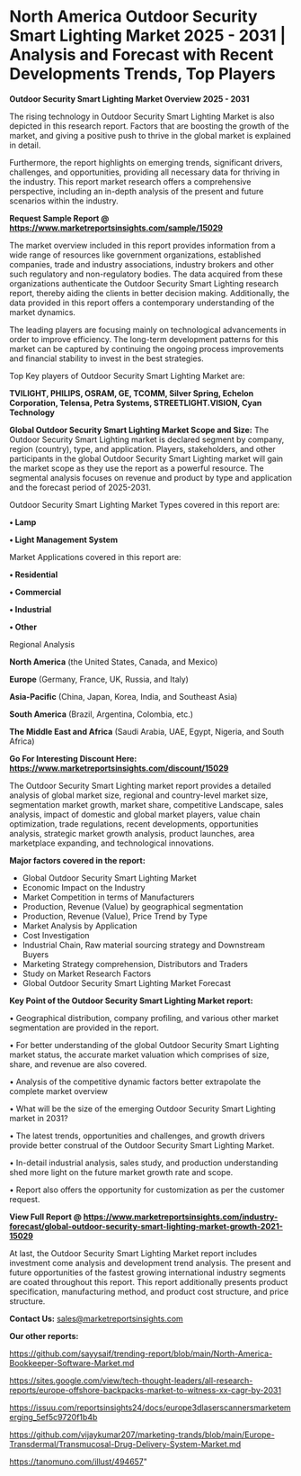  # North America Outdoor Security Smart Lighting Market 2025 - 2031 | Analysis and Forecast with Recent Developments Trends, Top Players

<Strong> Outdoor Security Smart Lighting Market Overview 2025 - 2031</strong>

The rising technology in Outdoor Security Smart Lighting Market is also depicted in this research report. Factors that are boosting the growth of the market, and giving a positive push to thrive in the global market is explained in detail.

Furthermore, the report highlights on emerging trends, significant drivers, challenges, and opportunities, providing all necessary data for thriving in the industry. This report market research offers a comprehensive perspective, including an in-depth analysis of the present and future scenarios within the industry.

<strong>Request Sample Report @ <a href=https://www.marketreportsinsights.com/sample/15029>https://www.marketreportsinsights.com/sample/15029</a></strong>

The market overview included in this report provides information from a wide range of resources like government organizations, established companies, trade and industry associations, industry brokers and other such regulatory and non-regulatory bodies. The data acquired from these organizations authenticate the Outdoor Security Smart Lighting research report, thereby aiding the clients in better decision making. Additionally, the data provided in this report offers a contemporary understanding of the market dynamics.

The leading players are focusing mainly on technological advancements in order to improve efficiency. The long-term development patterns for this market can be captured by continuing the ongoing process improvements and financial stability to invest in the best strategies.

Top Key players of Outdoor Security Smart Lighting Market are:

<strong>TVILIGHT, PHILIPS, OSRAM, GE, TCOMM, Silver Spring, Echelon Corporation, Telensa, Petra Systems, STREETLIGHT.VISION, Cyan Technology</strong>

<strong><b>Global Outdoor Security Smart Lighting Market Scope and Size:</b></strong>
The Outdoor Security Smart Lighting market is declared segment by company, region (country), type, and application. Players, stakeholders, and other participants in the global Outdoor Security Smart Lighting market will gain the market scope as they use the report as a powerful resource. The segmental analysis focuses on revenue and product by type and application and the forecast period of 2025-2031.

Outdoor Security Smart Lighting Market Types covered in this report are:

<strong>• Lamp

• Light Management System</strong>

Market Applications covered in this report are:

<strong>• Residential

• Commercial

• Industrial

• Other</strong> 

Regional Analysis

<strong>North America</strong> (the United States, Canada, and Mexico)

<strong>Europe</strong> (Germany, France, UK, Russia, and Italy)

<strong>Asia-Pacific</strong> (China, Japan, Korea, India, and Southeast Asia)

<strong>South America</strong> (Brazil, Argentina, Colombia, etc.)

<strong>The Middle East and Africa</strong> (Saudi Arabia, UAE, Egypt, Nigeria, and South Africa)

<strong>Go For Interesting Discount Here: <a href=https://www.marketreportsinsights.com/discount/15029>https://www.marketreportsinsights.com/discount/15029</a></strong>

The Outdoor Security Smart Lighting market report provides a detailed analysis of global market size, regional and country-level market size, segmentation market growth, market share, competitive Landscape, sales analysis, impact of domestic and global market players, value chain optimization, trade regulations, recent developments, opportunities analysis, strategic market growth analysis, product launches, area marketplace expanding, and technological innovations.

<strong><b>Major factors covered in the report:</b></strong>
<ul>
  <li>Global Outdoor Security Smart Lighting Market </li>
  <li>Economic Impact on the Industry</li>
  <li>Market Competition in terms of Manufacturers</li>
  <li>Production, Revenue (Value) by geographical segmentation</li>
  <li>Production, Revenue (Value), Price Trend by Type</li>
  <li>Market Analysis by Application</li>
  <li>Cost Investigation</li>
  <li>Industrial Chain, Raw material sourcing strategy and Downstream Buyers</li>
  <li>Marketing Strategy comprehension, Distributors and Traders</li>
  <li>Study on Market Research Factors</li>
  <li>Global Outdoor Security Smart Lighting Market Forecast</li>
</ul>

<strong><b>Key Point of the Outdoor Security Smart Lighting Market report:</b></strong>

• Geographical distribution, company profiling, and various other market segmentation are provided in the report.

• For better understanding of the global Outdoor Security Smart Lighting market status, the accurate market valuation which comprises of size, share, and revenue are also covered.

• Analysis of the competitive dynamic factors better extrapolate the complete market overview

• What will be the size of the emerging Outdoor Security Smart Lighting market in 2031?

• The latest trends, opportunities and challenges, and growth drivers provide better construal of the Outdoor Security Smart Lighting Market.

• In-detail industrial analysis, sales study, and production understanding shed more light on the future market growth rate and scope.

• Report also offers the opportunity for customization as per the customer request.

<strong><b>View Full Report @ <a href=https://www.marketreportsinsights.com/industry-forecast/global-outdoor-security-smart-lighting-market-growth-2021-15029>https://www.marketreportsinsights.com/industry-forecast/global-outdoor-security-smart-lighting-market-growth-2021-15029</a></b></strong>


At last, the Outdoor Security Smart Lighting Market report includes investment come analysis and development trend analysis. The present and future opportunities of the fastest growing international industry segments are coated throughout this report. This report additionally presents product specification, manufacturing method, and product cost structure, and price structure.

<strong>Contact Us:</strong>
sales@marketreportsinsights.com

<strong>Our other reports:</strong>

<a href=https://github.com/sayysaif/trending-report/blob/main/North-America-Bookkeeper-Software-Market.md>https://github.com/sayysaif/trending-report/blob/main/North-America-Bookkeeper-Software-Market.md</a>

<a href=https://sites.google.com/view/tech-thought-leaders/all-research-reports/europe-offshore-backpacks-market-to-witness-xx-cagr-by-2031>https://sites.google.com/view/tech-thought-leaders/all-research-reports/europe-offshore-backpacks-market-to-witness-xx-cagr-by-2031</a>

<a href=https://issuu.com/reportsinsights24/docs/europe3dlaserscannersmarketemerging_5ef5c9720f1b4b>https://issuu.com/reportsinsights24/docs/europe3dlaserscannersmarketemerging_5ef5c9720f1b4b</a>

<a href=https://github.com/vijaykumar207/marketing-trands/blob/main/Europe-Transdermal/Transmucosal-Drug-Delivery-System-Market.md>https://github.com/vijaykumar207/marketing-trands/blob/main/Europe-Transdermal/Transmucosal-Drug-Delivery-System-Market.md</a>

<a href=https://tanomuno.com/illust/494657>https://tanomuno.com/illust/494657</a>"

